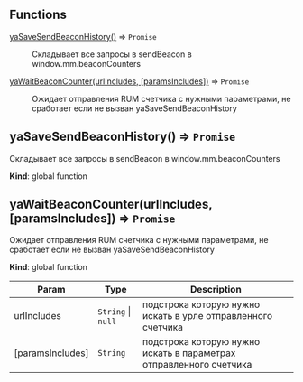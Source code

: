 ## Functions

<dl>
<dt><a href="#yaSaveSendBeaconHistory">yaSaveSendBeaconHistory()</a> ⇒ <code>Promise</code></dt>
<dd><p>Складывает все запросы в sendBeacon в window.mm.beaconCounters</p>
</dd>
<dt><a href="#yaWaitBeaconCounter">yaWaitBeaconCounter(urlIncludes, [paramsIncludes])</a> ⇒ <code>Promise</code></dt>
<dd><p>Ожидает отправления RUM счетчика с нужными параметрами, не сработает если не вызван yaSaveSendBeaconHistory</p>
</dd>
</dl>

<a name="yaSaveSendBeaconHistory"></a>

## yaSaveSendBeaconHistory() ⇒ <code>Promise</code>
Складывает все запросы в sendBeacon в window.mm.beaconCounters

**Kind**: global function  
<a name="yaWaitBeaconCounter"></a>

## yaWaitBeaconCounter(urlIncludes, [paramsIncludes]) ⇒ <code>Promise</code>
Ожидает отправления RUM счетчика с нужными параметрами, не сработает если не вызван yaSaveSendBeaconHistory

**Kind**: global function  

| Param | Type | Description |
| --- | --- | --- |
| urlIncludes | <code>String</code> \| <code>null</code> | подстрока которую нужно искать в урле отправленного счетчика |
| [paramsIncludes] | <code>String</code> | подстрока которую нужно искать в параметрах отправленного счетчика |


